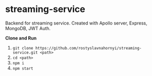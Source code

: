 # streaming-service

Backend for streaming service. 
Created with Apollo server, Express, MongoDB, JWT Auth.

**Clone and Run**
1. `git clone https://github.com/rostyslavnahornyi/streaming-service.git <path>`
2. `cd <path>`
3. `npm i`
4. `npm start`